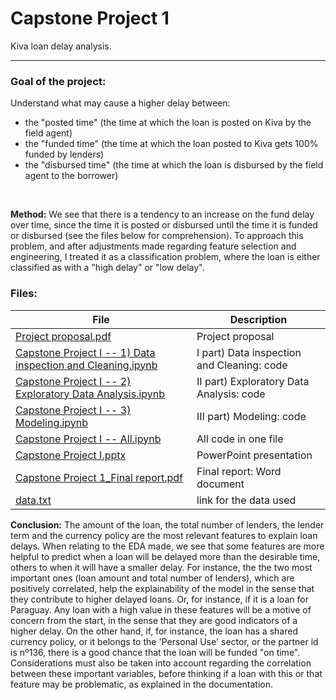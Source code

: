 # Capstone Project 1
Kiva loan delay analysis.

---
### Goal of the project:
Understand what may cause a higher delay between:
* the "posted time" (the time at which the loan is posted on Kiva by the field agent)
* the "funded time" (the time at which the loan posted to Kiva gets 100% funded by lenders)
* the "disbursed time" (the time at which the loan is disbursed by the field agent to the borrower)

<br>

**Method:** We see that there is a tendency to an increase on the fund delay over time, since the time it is posted or disbursed until the time it is funded or disbursed (see the files below for comprehension). To approach this problem, and after adjustments made regarding feature selection and engineering, I treated it as a classification problem, where the loan is either classified as with a "high delay" or "low delay".

### Files:

| File                                                         |    Description                                   |
| ------------------------------------------------------------ | ----------------------------------------------   |
| [Project proposal.pdf](https://github.com/MigBap/Springboard-Capstone-Project-I/blob/master/Capstone%20Project%201_%20Project%20Proposal.pdf)                                         |       Project proposal                           |
| [Capstone Project I -- 1) Data inspection and Cleaning.ipynb](http://bit.ly/2KdtLdF)  |       I part) Data inspection and Cleaning: code |
| [Capstone Project I -- 2) Exploratory Data Analysis.ipynb](http://bit.ly/2SLUa6c)     |       II part) Exploratory Data Analysis: code   |
| [Capstone Project I -- 3) Modeling.ipynb](http://bit.ly/2KaJI4A)                      |       III part) Modeling: code                   |
| [Capstone Project I -- All.ipynb](https://github.com/MigBap/Springboard-Capstone-Project-I/blob/master/Capstone%20Project%20I%20--%20All.ipynb)                              |       All code in one file                       |
| [Capstone Project I.pptx](https://github.com/MigBap/Springboard-Capstone-Project-I/blob/master/Capstone%20Project%20I.pptx)                                      |       PowerPoint presentation                    |
| [Capstone Project 1_Final report.pdf](https://github.com/MigBap/Springboard-Capstone-Project-I/blob/master/Capstone%20Project%201_Final%20report.pdf)                          |       Final report: Word document                |
| [data.txt](https://github.com/MigBap/Springboard-Capstone-Project-I/blob/master/data.txt)                                                     |       link for the data used                     |

**Conclusion:** The amount of the loan, the total number of lenders, the lender term and the currency policy are the most relevant features to explain loan delays. When relating to the EDA made, we see that some features are more helpful to predict when a loan will be delayed more than the desirable time, others to when it will have a smaller delay. For instance, the the two most important ones (loan amount and total number of lenders), which are positively correlated, help the explainability of the model in the sense that they contribute to higher delayed loans. Or, for instance, if it is a loan for Paraguay. Any loan with a high value in these features will be a motive of concern from the start, in the sense that they are good indicators of a higher delay. On the other hand, if, for instance, the loan has a shared currency policy, or it belongs to the 'Personal Use' sector, or the partner id is nº136, there is a good chance that the loan will be funded "on time". Considerations must also be taken into account regarding the correlation between these important variables, before thinking if a loan with this or that feature may be problematic, as explained in the documentation. 

